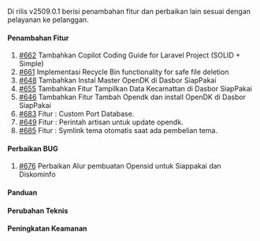 Di rilis v2509.0.1 berisi penambahan fitur dan perbaikan lain sesuai dengan pelayanan ke pelanggan.

#### Penambahan Fitur
1. [#662](https://github.com/OpenSID/dasbor-siappakai/issues/662) Tambahkan Copilot Coding Guide for Laravel Project (SOLID + Simple)
2. [#661](https://github.com/OpenSID/dasbor-siappakai/pull/661) Implementasi Recycle Bin functionality for safe file deletion
3. [#648](https://github.com/OpenSID/dasbor-siappakai/issues/648) Tambahkan Instal Master OpenDK di Dasbor SiapPakai 
4. [#655](hhttps://github.com/OpenSID/dasbor-siappakai/issues/655) Tambahkan Fitur Tampilkan Data Kecamattan di Dasbor SiapPakai 
5. [#646](https://github.com/OpenSID/dasbor-siappakai/issues/646) Tambahkan Fitur Tambah Opendk dan install OpenDK di Dasbor SiapPakai 
6. [#683](https://github.com/OpenSID/dasbor-siappakai/issues/683) Fitur : Custom Port Database.
7. [#649](https://github.com/OpenSID/dasbor-siappakai/issues/649) Fitur : Perintah artisan untuk update opendk.
8. [#685](https://github.com/OpenSID/dasbor-siappakai/issues/685) Fitur : Symlink tema otomatis saat ada pembelian tema.

#### Perbaikan BUG
1. [#676](https://github.com/OpenSID/dasbor-siappakai/issues/676) Perbaikan Alur pembuatan Opensid untuk Siappakai dan Diskominfo 

#### Panduan

#### Perubahan Teknis

#### Peningkatan Keamanan
